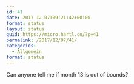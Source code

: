 ```yaml
---
id: 41
date: 2017-12-07T09:21:42+00:00
format: status
layout: status
guid: https://micro.hartl.co/?p=41
permalink: /2017/12/07/41/
categories:
  - Allgemein
format: status
---
```

Can anyone tell me if month 13 is out of bounds?